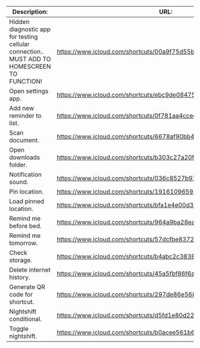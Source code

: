 
| Description:                                                                                | URL:                                                              |
| ------------------------------------------------------------------------------------------- | ----------------------------------------------------------------- |
| Hidden diagnostic app for testing cellular connection.. MUST ADD TO HOMESCREEN TO FUNCTION! | https://www.icloud.com/shortcuts/00a9f75d55b44f9c938aa71f021ae62d |
| Open settings app.                                                                          | https://www.icloud.com/shortcuts/ebc9de08475e43e3886df14300d41428 |
| Add new reminder to list.                                                                   | https://www.icloud.com/shortcuts/0f781aa4ccec4403a2f501ab053359d5 |
| Scan document.                                                                              | https://www.icloud.com/shortcuts/6678af90bb4e40a2ada418902d8f0196 |
| Open downloads folder.                                                                      | https://www.icloud.com/shortcuts/b303c27a20f746b4b7ba53a9655230cd |
| Notification sound.                                                                         | https://www.icloud.com/shortcuts/036c8527b97d4e8bb573764c1aab2cba |
| Pin location.                                                                               | https://www.icloud.com/shortcuts/19161096595143708d3f6bcdb0e3dd9c |
| Load pinned location.                                                                       | https://www.icloud.com/shortcuts/bfa1e4e00d3044439a7bb42e32d8c937 |
| Remind me before bed.                                                                       | https://www.icloud.com/shortcuts/964a9ba28ead4528bd5ffa53865fa1a8 |
| Remind me tomorrow.                                                                         | https://www.icloud.com/shortcuts/57dcfbe8372247169bf25b6a4cf10f79 |
| Check storage.                                                                              | https://www.icloud.com/shortcuts/b4abc2c3838f4ea28ee879258587fdbd |
| Delete internet history.                                                                    | https://www.icloud.com/shortcuts/45a5fbf86f6a45e7ba25b04b26f20775 |
| Generate QR code for shortcut.                                                              | https://www.icloud.com/shortcuts/297de86e568443028d74d47224e0cdad |
| Nightshift conditional.                                                                     | https://www.icloud.com/shortcuts/d5fd1e80d22d47018c094019b52d90f7 |
| Toggle nightshift.                                                                          | https://www.icloud.com/shortcuts/b0acee561b6946f1a45cbdfb6bd5781e |
